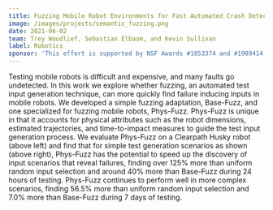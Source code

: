 ```yaml
---
title: Fuzzing Mobile Robot Environments for Fast Automated Crash Detection
image: /images/projects/semantic_fuzzing.png
date: 2021-06-02
team: Trey Woodlief, Sebastian Elbaum, and Kevin Sullivan
label: Robotics
sponsor: 'This effort is supported by NSF Awards #1853374 and #1909414'
---
```


Testing mobile robots is difficult and expensive, and many faults go undetected. In this work we explore whether fuzzing, an automated test input generation technique, can more quickly find failure inducing inputs in mobile robots. We developed a simple fuzzing adaptation, Base-Fuzz, and one specialized for fuzzing mobile robots, Phys-Fuzz. Phys-Fuzz is unique in that it accounts for physical attributes such as the robot dimensions, estimated trajectories, and time-to-impact measures to guide the test input generation process. We evaluate Phys-Fuzz on a Clearpath Husky robot (above left) and find that for simple test generation scenarios as shown (above right), Phys-Fuzz has the potential to speed up the discovery of input scenarios that reveal failures, finding over 125% more than uniform random input selection and around 40% more than Base-Fuzz during 24 hours of testing. Phys-Fuzz continues to perform well in more complex scenarios, finding 56.5% more than uniform random input selection and 7.0% more than Base-Fuzz during 7 days of testing.